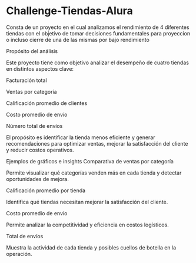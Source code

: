 # Challenge-Tiendas-Alura
Consta de un proyecto en el cual analizamos el rendimiento de 4 diferentes tiendas con el objetivo de tomar decisiones fundamentales para proyeccion o incluso cierre de una de las mismas por bajo rendimiento

Propósito del análisis

Este proyecto tiene como objetivo analizar el desempeño de cuatro tiendas en distintos aspectos clave:

Facturación total

Ventas por categoría

Calificación promedio de clientes

Costo promedio de envío

Número total de envíos

El propósito es identificar la tienda menos eficiente y generar recomendaciones para optimizar ventas, mejorar la satisfacción del cliente y reducir costos operativos.


Ejemplos de gráficos e insights
Comparativa de ventas por categoría

Permite visualizar qué categorías venden más en cada tienda y detectar oportunidades de mejora.

Calificación promedio por tienda

Identifica qué tiendas necesitan mejorar la satisfacción del cliente.

Costo promedio de envío

Permite analizar la competitividad y eficiencia en costos logísticos.

Total de envíos

Muestra la actividad de cada tienda y posibles cuellos de botella en la operación.
